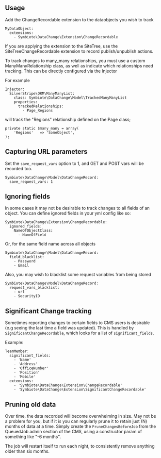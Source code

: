 ## Usage

Add the ChangeRecordable extension to the dataobjects you wish to track

```
MyDataObject:
  extensions:
    - Symbiote\DataChange\Extension\ChangeRecordable
```

If you are applying the extension to the SiteTree, use the SiteTreeChangeRecordable 
extension to record publish/unpublish actions.

To track changes to many\_many relationships, you must use a custom 
ManyManyRelationship class, as well as indicate which relationships need 
tracking. This can be directly configured via the Injector

For example

```
Injector:
  SilverStripe\ORM\ManyManyList:
    class: Symbiote\DataChange\Model\TrackedManyManyList
    properties:
      trackedRelationships:
        - Page_Regions

```

will track the "Regions" relationship defined on the Page class;

```
private static $many_many = array(
	'Regions'	=> 'SomeObject',
);

```

## Capturing URL parameters

Set the `save_request_vars` option to 1, and GET and POST vars will be recorded too. 

```
Symbiote\DataChange\Model\DataChangeRecord:
  save_request_vars: 1

```


## Ignoring fields

In some cases it may not be desirable to track changes to all fields of an object. You can define ignored fields in your yml config like so:

```
Symbiote\DataChange\Extension\ChangeRecordable:
  ignored_fields:
    NameOfObjectClass:
      - NameOfField
```

Or, for the same field name across all objects

```
Symbiote\DataChange\Model\DataChangeRecord:
  field_blacklist:
    - Password
    - Email

```

Also, you may wish to blacklist some request variables from being stored 

```
Symbiote\DataChange\Model\DataChangeRecord:
  request_vars_blacklist:
    - url
    - SecurityID

```

## Significant Change tracking

Sometimes reporting changes to certain fields to CMS users is desirable (e.g seeing the last time a field was updated).
This is handled by `SignificantChangeRecordable`, which looks for a list of `significant_fields`.

Example:

```
TeamMember:
  significant_fields:
    - 'Name'
    - 'Address'
    - 'OfficeNumber'
    - 'Position'
    - 'Mobile'
  extensions:
    - 'Symbiote\DataChange\Extension\ChangeRecordable'
    - 'Symbiote\DataChange\Extension\SignificantChangeRecordable'
```

## Pruning old data

Over time, the data recorded will become overwhelming in size. May not be a problem for you, but if it is
you can regularly prune it to retain just (N) months of data at a time. Simply create the `PruneChangesBeforeJob`
from the QueuedJob admin section of the CMS, using a constructor param of something like "-6 months". 

The job will restart itself to run each night, to consistently remove anything older than six months.    
